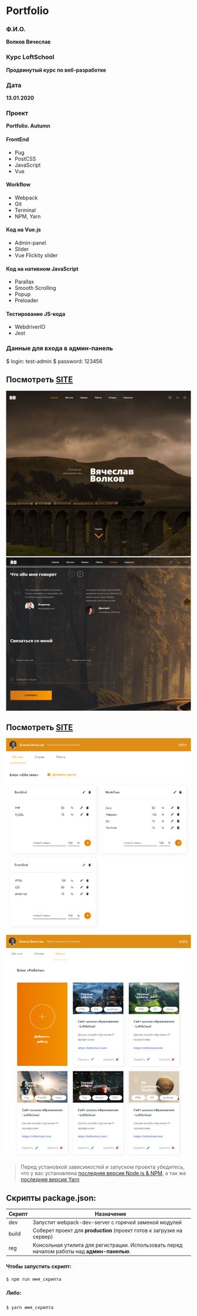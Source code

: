 # Portfolio
### Ф.И.О.
**Волков Вячеслав**
### Курс LoftSchool
**Продвинутый курс по веб-разработке**
### Дата
**13.01.2020**
### Проект
**Portfolio. Autumn**

#### FrontEnd
* Pug
* PostCSS
* JavaScript
* Vue

#### Workflow
* Webpack
* Git
* Terminal
* NPM, Yarn

#### Код на Vue.js
* Admin-panel
* Slider
* Vue Flickity slider

#### Код на нативном JavaScript
* Parallax
* Smooth Scrolling
* Popup
* Preloader

#### Тестирование JS-кода
* WebdriverIO
* Jest

### Данные для входа в админ-панель
$ login: test-admin
$ password: 123456

## Посмотреть [SITE](https://volkovva.github.io/portfolio/)
![portfolio](screenshots/demo.png "portfolio")
![portfolio](screenshots/demo2.png "portfolio")

## Посмотреть [SITE](https://volkovva.github.io/portfolio/admin)
![portfolio](screenshots/demo3.png "portfolio")
![portfolio](screenshots/demo4.png "portfolio")

> Перед установкой зависимостей и запуском проекта убедитесь, что у вас установлена [последняя версия Node.js & NPM](https://nodejs.org/en/download/current/), а так же
[последняя версия Yarn](https://yarnpkg.com/ru/docs/install)

## Скрипты package.json:

| Скрипт | Назначение |
| ------ | ------ |
| dev | Запустит webpack-dev-server с _горячей_ заменой модулей |
| build | Соберет проект для **production** (проект готов к загрузке на сервер) |
| reg | Консольная утилита для регистрации. Использовать перед началом работы над **админ-панелью**. |

#### Чтобы запустить скрипт:
```sh
$ npm run имя_скрипта
```
##### Либо:
```sh
$ yarn имя_скрипта
```